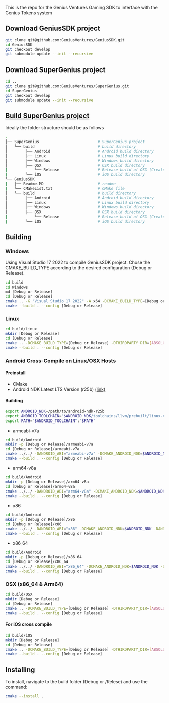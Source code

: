 This is the repo for the Genius Ventures Gaming SDK to interface with the Genius Tokens system

## Download GeniusSDK project

```bash
git clone git@github.com:GeniusVentures/GeniusSDK.git
cd GeniusSDK
git checkout develop
git submodule update --init --recursive
```

## Download SuperGenius project

```bash
cd ..
git clone git@github.com:GeniusVentures/SuperGenius.git  
cd SuperGenius
git checkout develop
git submodule update --init --recursive
```
## [Build SuperGenius project](../../../SuperGenius/blob/main/Readme.md)

Ideally the folder structure should be as follows

```bash
.
├── SuperGenius                          # SuperGenius project
│   └── build                            # build directory
│        ├── Android                     # Android build directory
│        ├── Linux                       # Linux build directory
│        ├── Windows                     # Windows build directory
│        ├── OSX                         # OSX build directory
|            └── Release                 # Release build of OSX (Created when building for OSX Release)
|        └── iOS                         # iOS build directory
└── GeniusSDK   
|   ├── Readme.MD                        # readme
|   └── CMakeList.txt                    # CMake file
│   └── build                            # build directory
│        ├── Android                     # Android build directory
│        ├── Linux                       # Linux build directory
│        ├── Windows                     # Windows build directory
│        ├── OSX                         # OSX build directory
|            └── Release                 # Release build of OSX (Created when building for OSX Release)
|        └── iOS                         # iOS build directory
```

## Building

### Windows

Using Visual Studio 17 2022 to compile GeniusSDK project. Chose the CMAKE_BUILD_TYPE according to the desired configuration (Debug or Release).
    
```bash
cd build
cd Windows 
md [Debug or Release] 
cd [Debug or Release]
cmake .. -G "Visual Studio 17 2022" -A x64 -DCMAKE_BUILD_TYPE=[Debug or Release] -DTHIRDPARTY_DIR=[ABSOLUTE_PATH_TO_THIRDPARTY_PROJECT] -DSUPERGENIUS_SRC_DIR=[ABSOLUTE_PATH_TO_SUPERGENIUS_PROJECT]
cmake --build . --config [Debug or Release]
```
### Linux

```bash
cd build/Linux
mkdir [Debug or Release] 
cd [Debug or Release]
cmake .. -DCMAKE_BUILD_TYPE=[Debug or Release] -DTHIRDPARTY_DIR=[ABSOLUTE_PATH_TO_THIRDPARTY_PROJECT] -DSUPERGENIUS_SRC_DIR=[ABSOLUTE_PATH_TO_SUPERGENIUS_PROJECT]
cmake --build . --config [Debug or Release]
```

### Android Cross-Compile on Linux/OSX Hosts

#### Preinstall
- CMake 
- Android NDK Latest LTS Version (r25b) [(link)](https://github.com/android/ndk/wiki/Unsupported-Downloads)


#### Building
```bash
export ANDROID_NDK=/path/to/android-ndk-r25b
export ANDROID_TOOLCHAIN="$ANDROID_NDK/toolchains/llvm/prebuilt/linux-x86_64/bin"
export PATH="$ANDROID_TOOLCHAIN":"$PATH" 
```

* armeabi-v7a

```bash
cd build/Android
mkdir -p [Debug or Release]/armeabi-v7a
cd [Debug or Release]/armeabi-v7a
cmake ../../ -DANDROID_ABI="armeabi-v7a" -DCMAKE_ANDROID_NDK=$ANDROID_NDK -DANDROID_TOOLCHAIN=clang -DTHIRDPARTY_DIR=[ABSOLUTE_PATH_TO_THIRDPARTY_PROJECT] -DSUPERGENIUS_SRC_DIR=[ABSOLUTE_PATH_TO_SUPERGENIUS_PROJECT]
cmake --build . --config [Debug or Release]
```

* arm64-v8a

```bash
cd build/Android
mkdir -p [Debug or Release]/arm64-v8a
cd [Debug or Release]/arm64-v8a
cmake ../../ -DANDROID_ABI="arm64-v8a" -DCMAKE_ANDROID_NDK=$ANDROID_NDK -DANDROID_TOOLCHAIN=clang -DTHIRDPARTY_DIR=[ABSOLUTE_PATH_TO_THIRDPARTY_PROJECT] -DSUPERGENIUS_SRC_DIR=[ABSOLUTE_PATH_TO_SUPERGENIUS_PROJECT]
cmake --build . --config [Debug or Release]
```

* x86

```bash
cd build/Android
mkdir -p [Debug or Release]/x86
cd [Debug or Release]/x86
cmake ../../ -DANDROID_ABI="x86" -DCMAKE_ANDROID_NDK=$ANDROID_NDK -DANDROID_TOOLCHAIN=clang -DTHIRDPARTY_DIR=[ABSOLUTE_PATH_TO_THIRDPARTY_PROJECT] -DSUPERGENIUS_SRC_DIR=[ABSOLUTE_PATH_TO_SUPERGENIUS_PROJECT]
cmake --build . --config [Debug or Release]
```

* x86_64
```bash
cd build/Android
mkdir -p [Debug or Release]/x86_64
cd [Debug or Release]/x86_64
cmake ../../ -DANDROID_ABI="x86_64" -DCMAKE_ANDROID_NDK=$ANDROID_NDK -DANDROID_TOOLCHAIN=clang -DTHIRDPARTY_DIR=[ABSOLUTE_PATH_TO_THIRDPARTY_PROJECT] -DSUPERGENIUS_SRC_DIR=[ABSOLUTE_PATH_TO_SUPERGENIUS_PROJECT]
cmake --build . --config [Debug or Release]
```

### OSX (x86_64 & Arm64) 

```bash
cd build/OSX
mkdir [Debug or Release] 
cd [Debug or Release]
cmake .. -DCMAKE_BUILD_TYPE=[Debug or Release] -DTHIRDPARTY_DIR=[ABSOLUTE_PATH_TO_THIRDPARTY_PROJECT] -DSUPERGENIUS_SRC_DIR=[ABSOLUTE_PATH_TO_SUPERGENIUS_PROJECT]
cmake --build . --config [Debug or Release]
```

#### For iOS cross compile 

```bash
cd build/iOS
mkdir [Debug or Release] 
cd [Debug or Release]
cmake .. -DCMAKE_BUILD_TYPE=[Debug or Release] -DTHIRDPARTY_DIR=[ABSOLUTE_PATH_TO_THIRDPARTY_BUILD_RELEASE] -DCMAKE_TOOLCHAIN_FILE=../iOS.cmake -DiOS_ABI=arm64-v8a -DIOS_ARCH="arm64" -DENABLE_ARC=0 -DENABLE_BITCODE=0 -DENABLE_VISIBILITY=1  -DCMAKE_OSX_ARCHITECTURES=arm64 -DCMAKE_SYSTEM_PROCESSOR=arm64 -DTHIRDPARTY_DIR=[ABSOLUTE_PATH_TO_THIRDPARTY_PROJECT] -DSUPERGENIUS_SRC_DIR=[ABSOLUTE_PATH_TO_SUPERGENIUS_PROJECT]
cmake --build . --config [Debug or Release]
```

## Installing
To install, navigate to the build folder (Debug or /Relese) and use the command:

```bash
cmake --install .
```


